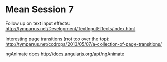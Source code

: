 # Mean Session 7 

Follow up on text input effects: 
http://tympanus.net/Development/TextInputEffects/index.html

Interesting page transitions (not too over the top):
http://tympanus.net/codrops/2013/05/07/a-collection-of-page-transitions/

ngAnimate docs
http://docs.angularjs.org/api/ngAnimate
